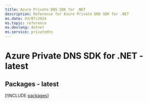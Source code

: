 ```yaml
---
title: Azure Private DNS SDK for .NET
description: Reference for Azure Private DNS SDK for .NET
ms.date: 03/07/2024
ms.topic: reference
ms.devlang: dotnet
ms.service: privatedns
---
```

# Azure Private DNS SDK for .NET - latest
## Packages - latest
[!INCLUDE [packages](private-dns-index.md)]